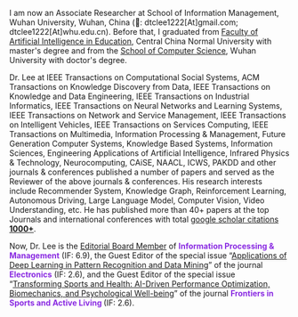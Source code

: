 I am now an Associate Researcher at School of Information Management, Wuhan University, Wuhan, China (📨: dtclee1222[At]gmail.com; dtclee1222[At]whu.edu.cn). Before that, I graduated from [Faculty of Artificial Intelligence in Education](https://foaie.ccnu.edu.cn/), Central China Normal University with master's degree and from the [School of Computer Science](https://cs.whu.edu.cn/), Wuhan University with doctor's degree. 

Dr. Lee at IEEE Transactions on Computational Social Systems, ACM Transactions on Knowledge Discovery from Data, IEEE Transactions on Knowledge and Data Engineering, IEEE Transactions on Industrial Informatics, IEEE Transactions on Neural Networks and Learning Systems, IEEE Transactions on Network and Service Management, IEEE Transactions on Intelligent Vehicles,  IEEE Transactions on Services Computing, IEEE Transactions on Multimedia, Information Processing & Management,  Future Generation Computer Systems, Knowledge Based Systems, Information Sciences,  Engineering Applications of Artificial Intelligence, Infrared Physics & Technology, Neurocomputing, CAiSE, NAACL, ICWS,  PAKDD and other journals & conferences published a number of papers and served as the Reviewer of the above journals & conferences. His research interests include Recommender System, Knowledge Graph, Reinforcement Learning, Autonomous Driving, Large Language Model, Computer Vision, Video Understanding, etc. He has published more than 40+ papers at the top Journals and international conferences with total <a href='https://scholar.google.com/citations?user=VDzqb5UAAAAJ'>google scholar citations <strong><span id='total_cit'>1000+</span></strong></a>. 

Now, Dr. Lee is the [Editorial Board Member](https://www.sciencedirect.com/journal/information-processing-and-management/about/editorial-board) of **<font color=BlueViolet>Information Processing & Management</font>** (IF: 6.9), the Guest Editor of the special issue “[Applications of Deep Learning in Pattern Recognition and Data Mining](https://www.mdpi.com/journal/electronics/special_issues/AUEB8U4P4X)” of the journal **<font color=BlueViolet>Electronics</font>** (IF: 2.6), and the Guest Editor of the special issue “[Transforming Sports and Health: AI-Driven Performance Optimization, Biomechanics, and Psychological Well-being](https://www.frontiersin.org/research-topics/72033/transforming-sports-and-health-ai-driven-performance-optimization-biomechanics-and-psychological-well-being)” of the journal **<font color=BlueViolet>Frontiers in Sports and Active Living
</font>** (IF: 2.6).

<!-- Dr. Lee is also currently the Director of the Data Analysis and Cognitive Inference (DACI) Laboratory, The [DACI Laboratory](https://www.dacilab.com) focus on solving practical problems in intelligent education, digital humanities, sports & health, and smart factory. -->
